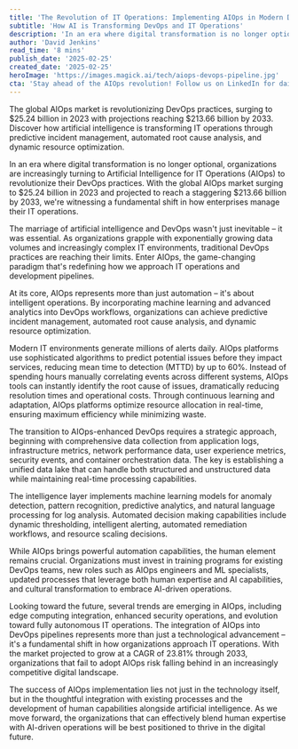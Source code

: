 ```yaml
---
title: 'The Revolution of IT Operations: Implementing AIOps in Modern DevOps Pipelines'
subtitle: 'How AI is Transforming DevOps and IT Operations'
description: 'In an era where digital transformation is no longer optional, organizations are increasingly turning to Artificial Intelligence for IT Operations (AIOps) to revolutionize their DevOps practices. With the global AIOps market surging to $25.24 billion in 2023 and projected to reach a staggering $213.66 billion by 2033, we''re witnessing a fundamental shift in how enterprises manage their IT operations.'
author: 'David Jenkins'
read_time: '8 mins'
publish_date: '2025-02-25'
created_date: '2025-02-25'
heroImage: 'https://images.magick.ai/tech/aiops-devops-pipeline.jpg'
cta: 'Stay ahead of the AIOps revolution! Follow us on LinkedIn for daily insights on AI-driven IT operations and the future of DevOps.'
---
```


The global AIOps market is revolutionizing DevOps practices, surging to $25.24 billion in 2023 with projections reaching $213.66 billion by 2033. Discover how artificial intelligence is transforming IT operations through predictive incident management, automated root cause analysis, and dynamic resource optimization.

In an era where digital transformation is no longer optional, organizations are increasingly turning to Artificial Intelligence for IT Operations (AIOps) to revolutionize their DevOps practices. With the global AIOps market surging to $25.24 billion in 2023 and projected to reach a staggering $213.66 billion by 2033, we're witnessing a fundamental shift in how enterprises manage their IT operations.

The marriage of artificial intelligence and DevOps wasn't just inevitable – it was essential. As organizations grapple with exponentially growing data volumes and increasingly complex IT environments, traditional DevOps practices are reaching their limits. Enter AIOps, the game-changing paradigm that's redefining how we approach IT operations and development pipelines.

At its core, AIOps represents more than just automation – it's about intelligent operations. By incorporating machine learning and advanced analytics into DevOps workflows, organizations can achieve predictive incident management, automated root cause analysis, and dynamic resource optimization.

Modern IT environments generate millions of alerts daily. AIOps platforms use sophisticated algorithms to predict potential issues before they impact services, reducing mean time to detection (MTTD) by up to 60%. Instead of spending hours manually correlating events across different systems, AIOps tools can instantly identify the root cause of issues, dramatically reducing resolution times and operational costs. Through continuous learning and adaptation, AIOps platforms optimize resource allocation in real-time, ensuring maximum efficiency while minimizing waste.

The transition to AIOps-enhanced DevOps requires a strategic approach, beginning with comprehensive data collection from application logs, infrastructure metrics, network performance data, user experience metrics, security events, and container orchestration data. The key is establishing a unified data lake that can handle both structured and unstructured data while maintaining real-time processing capabilities.

The intelligence layer implements machine learning models for anomaly detection, pattern recognition, predictive analytics, and natural language processing for log analysis. Automated decision making capabilities include dynamic thresholding, intelligent alerting, automated remediation workflows, and resource scaling decisions.

While AIOps brings powerful automation capabilities, the human element remains crucial. Organizations must invest in training programs for existing DevOps teams, new roles such as AIOps engineers and ML specialists, updated processes that leverage both human expertise and AI capabilities, and cultural transformation to embrace AI-driven operations.

Looking toward the future, several trends are emerging in AIOps, including edge computing integration, enhanced security operations, and evolution toward fully autonomous IT operations. The integration of AIOps into DevOps pipelines represents more than just a technological advancement – it's a fundamental shift in how organizations approach IT operations. With the market projected to grow at a CAGR of 23.81% through 2033, organizations that fail to adopt AIOps risk falling behind in an increasingly competitive digital landscape.

The success of AIOps implementation lies not just in the technology itself, but in the thoughtful integration with existing processes and the development of human capabilities alongside artificial intelligence. As we move forward, the organizations that can effectively blend human expertise with AI-driven operations will be best positioned to thrive in the digital future.